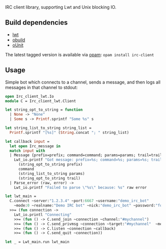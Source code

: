 IRC client library, supporting Lwt and Unix blocking IO.

Build dependencies
------------------

* [lwt](http://ocsigen.org/lwt/)
* [obuild](https://github.com/vincenthz/obuild)
* [oUnit](http://ounit.forge.ocamlcore.org/)

The latest tagged version is available via [opam](http://opam.ocamlpro.com): `opam install irc-client`

Usage
-----

Simple bot which connects to a channel, sends a message, and then logs all
messages in that channel to stdout:

```ocaml
open Irc_client_lwt.Io
module C = Irc_client_lwt.Client

let string_opt_to_string = function
  | None -> "None"
  | Some s -> Printf.sprintf "Some %s" s

let string_list_to_string string_list =
  Printf.sprintf "[%s]" (String.concat "; " string_list)

let callback input =
  let open Irc_message in
  match input with
  | Message {prefix=prefix; command=command; params=params; trail=trail} ->
    Lwt_io.printf "Got message: prefix=%s; command=%s; params=%s; trail=%s\n"
      (string_opt_to_string prefix)
      command
      (string_list_to_string params)
      (string_opt_to_string trail)
  | Parse_error (raw, error) ->
    Lwt_io.printf "Failed to parse \"%s\" because: %s" raw error

let lwt_main =
  C.connect ~server:"1.2.3.4" ~port:6667 ~username:"demo_irc_bot"
    ~mode:0 ~realname:"Demo IRC bot" ~nick:"demo_irc_bot" ~password:"foo"
  >>= (fun connection ->
    Lwt_io.printl "Connecting"
    >>= (fun () -> C.send_join ~connection ~channel:"#mychannel")
    >>= (fun () -> C.send_privmsg ~connection ~target:"#mychannel"  ~message:"hi")
    >>= (fun () -> C.listen ~connection ~callback)
    >>= (fun () -> C.send_quit ~connection))

let _ = Lwt_main.run lwt_main
```
